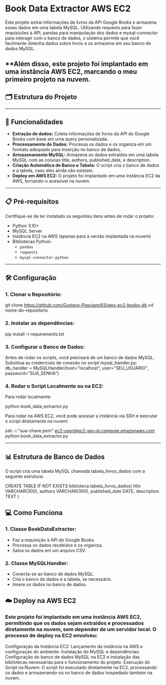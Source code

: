 # Book Data Extractor AWS EC2

Este projeto extrai informações de livros da API Google Books e armazena esses dados em uma tabela MySQL. Utilizando requests para fazer requisições à API, pandas para manipulação dos dados e mysql-connector para interagir com o banco de dados, o sistema permite que você facilmente obtenha dados sobre livros e os armazene em seu banco de dados MySQL.

**Além disso, este projeto foi implantado em uma instância AWS EC2, marcando o meu primeiro projeto na nuvem.
---

## 🗂️ Estrutura do Projeto


---

## 🚀 Funcionalidades

- **Extração de dados:** Coleta informações de livros da API do Google Books com base em uma query personalizada.
- **Processamento de Dados:** Processa os dados e os organiza em um formato adequado para inserção no banco de dados.
- **Armazenamento MySQL:** Armazena os dados extraídos em uma tabela MySQL com as colunas title, authors, published_date, e description.
- **Criação Automática de Banco e Tabela:** O script cria o banco de dados e a tabela, caso eles ainda não existam.
- **Deploy em AWS EC2:** O projeto foi implantado em uma instância EC2 da AWS, tornando-o acessível na nuvem.
---

## 📋 Pré-requisitos

Certifique-se de ter instalado os seguintes itens antes de rodar o projeto:

- Python 3.10+
- MySQL Server
- Instância EC2 na AWS (apenas para a versão implantada na nuvem)
- Bibliotecas Python:
  - `pandas`
  - `requests`
  - `mysql-connector-python`

---

## 🛠️ Configuração

### 1. Clonar o Repositório:
git clone https://github.com/Gustavo-Pasciano93/aws-ec2-books-db
cd nome-do-repositorio


### 2. Instalar as dependências:
pip install -r requirements.txt

### 3. Configurar o Banco de Dados:
Antes de rodar os scripts, você precisará de um banco de dados MySQL. Substitua as credenciais de conexão no script mysql_handler.py:
db_handler = MySQLHandler(host="localhost", user="SEU_USUARIO", password="SUA_SENHA")

### 4. Rodar o Script Localmente ou na EC2:
Para rodar localmente:

python book_data_extractor.py


Para rodar na AWS EC2, você pode acessar a instância via SSH e executar o script diretamente na nuvem:

ssh -i "sua-chave.pem" ec2-user@ec2-seu-ip.compute.amazonaws.com
python book_data_extractor.py



---

## 📊 Estrutura de Banco de Dados

O script cria uma tabela MySQL chamada tabela_livros_dados com a seguinte estrutura:

CREATE TABLE IF NOT EXISTS biblioteca.tabela_livros_dados(
    title VARCHAR(300),
    authors VARCHAR(300),
    published_date DATE,
    description TEXT
)

## 💻 Como Funciona

### 1. Classe BookDataExtractor:
- Faz a requisição à API do Google Books.
- Processa os dados recebidos e os organiza.
- Salva os dados em um arquivo CSV.

### 2. Classe MySQLHandler:  
- Conecta-se ao banco de dados MySQL.
- Cria o banco de dados e a tabela, se necessário.
- Insere os dados no banco de dados.

## ☁️ Deploy na AWS EC2
### Este projeto foi implantado em uma instância AWS EC2, permitindo que os dados sejam extraídos e processados diretamente na nuvem, sem depender de um servidor local. O processo de deploy na EC2 envolveu:

Configuração da Instância EC2: Lançamento da instância na AWS e configuração do ambiente.
Instalação do MySQL e dependências: Configuração do banco de dados MySQL na EC2 e instalação das bibliotecas necessárias para o funcionamento do projeto.
Execução do Script na Nuvem: O script foi executado diretamente na EC2, processando os dados e armazenando-os no banco de dados hospedado também na nuvem.









